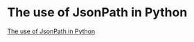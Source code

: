 # The use of JsonPath in Python
[The use of JsonPath in Python](https://aiwithcloud.com/2022/09/19/the_use_of_jsonpath_in_python/)